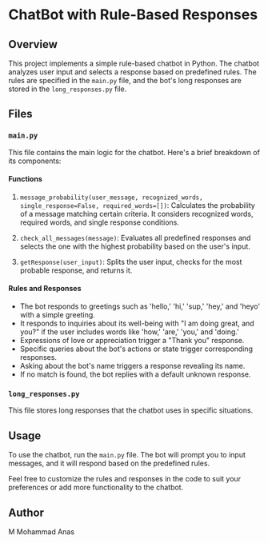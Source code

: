  # ChatBot with Rule-Based Responses

## Overview
This project implements a simple rule-based chatbot in Python. The chatbot analyzes user input and selects a response based on predefined rules. The rules are specified in the `main.py` file, and the bot's long responses are stored in the `long_responses.py` file.

## Files

### `main.py`
This file contains the main logic for the chatbot. Here's a brief breakdown of its components:

#### Functions
1. `message_probability(user_message, recognized_words, single_response=False, required_words=[])`: Calculates the probability of a message matching certain criteria. It considers recognized words, required words, and single response conditions.

2. `check_all_messages(message)`: Evaluates all predefined responses and selects the one with the highest probability based on the user's input.

3. `getResponse(user_input)`: Splits the user input, checks for the most probable response, and returns it.

#### Rules and Responses
- The bot responds to greetings such as 'hello,' 'hi,' 'sup,' 'hey,' and 'heyo' with a simple greeting.
- It responds to inquiries about its well-being with "I am doing great, and you?" if the user includes words like 'how,' 'are,' 'you,' and 'doing.'
- Expressions of love or appreciation trigger a "Thank you" response.
- Specific queries about the bot's actions or state trigger corresponding responses.
- Asking about the bot's name triggers a response revealing its name.
- If no match is found, the bot replies with a default unknown response.

### `long_responses.py`
This file stores long responses that the chatbot uses in specific situations.

## Usage
To use the chatbot, run the `main.py` file. The bot will prompt you to input messages, and it will respond based on the predefined rules.

Feel free to customize the rules and responses in the code to suit your preferences or add more functionality to the chatbot.

## Author
M Mohammad Anas 